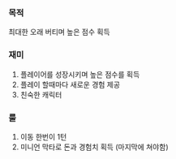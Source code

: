 ### 목적
최대한 오래 버티며 높은 점수 획득

### 재미
1. 플레이어를 성장시키며 높은 점수를 획득 
2. 플레이 할때마다 새로운 경험 제공
3. 친숙한 캐릭터

### 룰
1. 이동 한번이 1턴
2. 미니언 막타로 돈과 경험치 획득 (마지막에 쳐야함)
